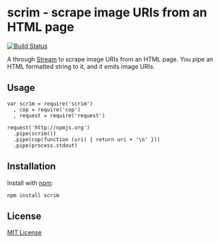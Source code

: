# scrim - scrape image URIs from an HTML page

[![Build Status](https://secure.travis-ci.org/michaelnisi/scrim.png?branch=master)](https://travis-ci.org/michaelnisi/scrim)

A through [Stream](http://nodejs.org/docs/latest/api/stream.html) to scrape image URIs from an HTML page. You pipe an HTML formatted string to it, and it emits image URIs.

## Usage
    
    var scrim = require('scrim')
      , cop = require('cop')
      , request = require('request')

    request('http://npmjs.org')
      .pipe(scrim())
      .pipe(cop(function (uri) { return uri + '\n' }))
      .pipe(process.stdout)

## Installation

Install with [npm](https://npmjs.org):

    npm install scrim

## License

[MIT License](https://raw.github.com/michaelnisi/scrim/master/LICENSE)

